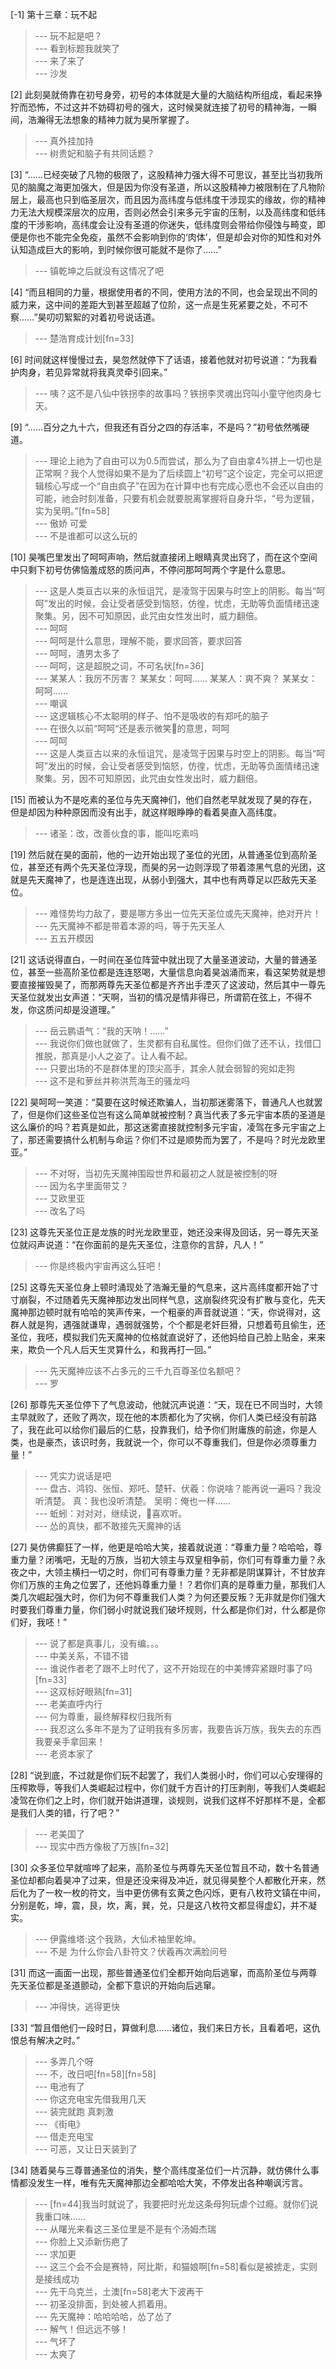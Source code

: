 
[-1] 第十三章：玩不起
>--- 玩不起是吧？<br>
>--- 看到标题我就笑了<br>
>--- 来了来了<br>
>--- 沙发<br>

[2] 此刻昊就倚靠在初号身旁，初号的本体就是大量的大脑结构所组成，看起来狰狞而恐怖，不过这并不妨碍初号的强大，这时候昊就连接了初号的精神海，一瞬间，浩瀚得无法想象的精神力就为昊所掌握了。
>--- 真外挂加持<br>
>--- 树贵妃和脑子有共同话题？<br>

[3] “……已经突破了凡物的极限了，这股精神力强大得不可思议，甚至比当初我所见的脑魔之海更加强大，但是因为你没有圣道，所以这股精神力被限制在了凡物阶层上，最高也只到临圣层次，而且因为高纬度与低纬度干涉现实的缘故，你的精神力无法大规模深层次的应用，否则必然会引来多元宇宙的压制，以及高纬度和低纬度的干涉影响，高纬度会让没有圣道的你迷失，低纬度则会带给你侵蚀与畸变，即便是你也不能完全免疫，虽然不会影响到你的‘肉体’，但是却会对你的知性和对外认知造成巨大的影响，到时候你很可能就不是你了……”
>--- 镇乾坤之后就没有这情况了吧<br>

[4] “而且相同的力量，根据使用者的不同，使用方法的不同，也会呈现出不同的威力来，这中间的差距大到甚至超越了位阶，这一点是生死紧要之处，不可不察……”昊叨叨絮絮的对着初号说话道。
>--- 楚浩育成计划[fn=33]<br>

[6] 时间就这样慢慢过去，昊忽然就停下了话语，接着他就对初号说道：“为我看护肉身，若见异常就将我真灵牵引回来。”
>--- 咦？这不是八仙中铁拐李的故事吗？铁拐李灵魂出窍叫小童守他肉身七天。<br>

[9] “……百分之九十六，但我还有百分之四的存活率，不是吗？”初号依然嘴硬道。
>--- 理论上祂为了自由可以为0.5而尝试，那么为了自由拿4%拼上一切也是正常啊？我个人觉得如果不是为了后续圆上“初号”这个设定，完全可以把逻辑核心写成一个“自由疯子”在因为在计算中也有完成心愿也不会还以自由的可能，祂会时刻准备，只要有机会就要脱离掌握将自身升华，“号为逻辑，实为吴明。”[fn=58]<br>
>--- 傲娇 可爱<br>
>--- 不是谁都可以这么玩的<br>

[10] 昊嘴巴里发出了呵呵声响，然后就直接闭上眼睛真灵出窍了，而在这个空间中只剩下初号仿佛恼羞成怒的质问声，不停问那呵呵两个字是什么意思。
>--- 这是人类亘古以来的永恒诅咒，是凌驾于因果与时空上的阴影。每当“呵呵”发出的时候，会让受者感受到恼怒，仿徨，忧虑，无助等负面情绪迅速聚集。另，因不可知原因，此咒由女性发出时，威力翻倍。<br>
>--- 呵呵<br>
>--- 呵呵是什么意思，理解不能，要求回答，要求回答<br>
>--- 呵呵，渣男太多了<br>
>--- 呵呵，这是超脱之词，不可名状[fn=36]<br>
>--- 某某人：我厉不厉害？
某某女：呵呵……
某某人：爽不爽？
某某女：呵呵……<br>
>--- 嘲讽<br>
>--- 这逻辑核心不太聪明的样子、怕不是吸收的有郑吒的脑子<br>
>--- 在很久以前“呵呵“还是表示微笑🙂的意思，呵呵<br>
>--- 呵呵<br>
>--- 这是人类亘古以来的永恒诅咒，是凌驾于因果与时空上的阴影。每当“呵呵”发出的时候，会让受者感受到恼怒，仿徨，忧虑，无助等负面情绪迅速聚集。另，因不可知原因，此咒由女性发出时，威力翻倍。<br>

[15] 而被认为不是吃素的圣位与先天魔神们，他们自然老早就发现了昊的存在，但是却因为种种原因而没有出手，就这样眼睁睁的看着昊直入高纬度。
>--- 诸圣：改，改善伙食的事，能叫吃素吗<br>

[19] 然后就在昊的面前，他的一边开始出现了圣位的光团，从普通圣位到高阶圣位，甚至还有两个先天圣位浮现，而昊的另一边则浮现了带着漆黑气息的光团，这就是先天魔神了，也是连连出现，从弱小到强大，其中也有两尊足以匹敌先天圣位。
>--- 难怪势均力敌了，要是哪方多出一位先天圣位或先天魔神，绝对开片！<br>
>--- 先天魔神不都是带着本源的吗，等于先天圣人<br>
>--- 五五开模因<br>

[21] 这话说得直白，一时间在圣位阵营中就出现了大量圣道波动，大量的普通圣位，甚至一些高阶圣位都是连连怒喝，大量信息向着昊汹涌而来，看这架势就是想要直接摧毁昊了，而那两尊先天圣位都是齐齐出手湮灭了这波动，然后其中一尊先天圣位就发出女声道：“天啊，当初的情况是情非得已，所谓箭在弦上，不得不发，你这质问却是没道理。”
>--- 岳云鹏语气：“我的天呐！……”<br>
>--- 我说你们做也就做了，生灵都有自私属性。但你们做了还不认，找借囗推脱，那真是小人之姿了。让人看不起。<br>
>--- 只要出场的不是群体里的顶尖高手，其余人就会弱智的宛如走狗<br>
>--- 这不是和萝丝并称洪荒海王的骚龙吗<br>

[22] 昊呵呵一笑道：“莫要在这时候还欺骗人，当初那迷雾落下，普通凡人也就罢了，但是你们这些圣位岂有这么简单就被控制？真当代表了多元宇宙本质的圣道是这么廉价的吗？若真是如此，那这迷雾直接就控制多元宇宙，凌驾在多元宇宙之上了，那还需要搞什么机制与命运？你们不过是顺势而为罢了，不是吗？时光龙欧里亚。”
>--- 不对呀，当初先天魔神围殴世界和最初之人就是被控制的呀<br>
>--- 因为名字里面带艾？<br>
>--- 艾欧里亚<br>
>--- 改名了吗<br>

[23] 这尊先天圣位正是龙族的时光龙欧里亚，她还没来得及回话，另一尊先天圣位就闷声说道：“在你面前的是先天圣位，注意你的言辞，凡人！”
>--- 你是终极内宇宙再这么狂吧！<br>

[25] 这尊先天圣位身上顿时涌现处了浩瀚无量的气息来，这片高纬度都开始了寸寸崩裂，不过随着先天魔神那边发出同样气息，这崩裂终究没有扩散与变化，先天魔神那边顿时就有哈哈的笑声传来，一个粗豪的声音就说道：“天，你说得对，这群人就是狗，遇强就谦卑，遇弱就强势，个个都是老奸巨猾，只想着苟且偷生，还圣位，我呸，模拟我们先天魔神的位格就直说好了，还他妈给自己脸上贴金，来来来，欺负一个凡人后天生灵算什么，和我再打一回。”
>--- 先天魔神应该不占多元的三千九百尊圣位名额吧？<br>
>--- 罗<br>

[26] 那尊先天圣位停下了气息波动，他就沉声说道：“天，现在已不同当时，大领主早就败了，还败了两次，现在他的本质都化为了灾祸，你们人类已经没有前路了，我在此可以给你们最后的仁慈，投靠我们，给予你们附庸族的前途，你是人类，也是豪杰，该识时务，我就说一个，你可以不尊重我们，但是你必须尊重力量！”
>--- 凭实力说话是吧<br>
>--- 盘古、鸿钧、张恒、郑吒、楚轩、伏羲：你说啥？能再说一遍吗？我没听清楚。
真：我也没听清楚。
吴明：俺也一样……<br>
>--- 蚯蚓：对对对，继续说，👴喜欢听。<br>
>--- 怂的真快，都不敢接先天魔神的话<br>

[27] 昊仿佛癫狂了一样，他更是哈哈大笑，接着就说道：“尊重力量？哈哈哈，尊重力量？闭嘴吧，无耻的万族，当初大领主与双皇相争前，你们可有尊重力量？永夜之中，大领主横扫一切之时，你们可有尊重力量？无非都是阴谋算计，不甘放弃你们万族的主角之位罢了，还他妈尊重力量！？若你们真的是尊重力量，那我们人类几次崛起强大时，你们为何不尊重我们人类？为何还要反叛？无非就是你们强大时要我们尊重力量，你们弱小时就说我们破坏规则，什么都是你们对，什么都是你们好，我呸！”
>--- 说了都是真事儿，没有编。。。<br>
>--- 中美关系，不错不错<br>
>--- 谁说作者老了跟不上时代了，这不开始现在的中美博弈紧跟时事了吗[fn=33]<br>
>--- 这双标好眼熟[fn=31]<br>
>--- 老美直呼内行<br>
>--- 何为尊重，最终解释权归我所有<br>
>--- 我忍这么多年不是为了证明我有多厉害，我要告诉万族，我失去的东西我要亲手拿回来！<br>
>--- 老资本家了<br>

[28] “说到底，不过就是你们玩不起罢了，我们人类弱小时，你们可以心安理得的压榨欺辱，等我们人类崛起过程中，你们就千方百计的打压剥削，等我们人类崛起凌驾在你们之上时，你们就开始讲道理，谈规则，说我们这样不好那样不是，全都是我们人类的错，行了吧？”
>--- 老美国了<br>
>--- 现实中西方像极了万族[fn=32]<br>

[30] 众多圣位早就喧哗了起来，高阶圣位与两尊先天圣位暂且不动，数十名普通圣位却都向着昊冲了过来，但是还没来得及冲近，就见得昊整个人都散化开来，然后化为了一枚一枚的符文，当中更仿佛有玄黄之色闪烁，更有八枚符文镇在中间，分别是乾，坤，震，艮，坎，离，巽，兑，只是这八枚符文都显得虚幻，并不凝实。
>--- 伊露维塔:这个我熟，大仙术袖里乾坤。<br>
>--- 不是 为什么你会八卦符文？伏羲再次满脸问号<br>

[31] 而这一画面一出现，那些普通圣位们全都开始向后逃窜，而高阶圣位与两尊先天圣位都是圣道颤动，全都下意识的开始向后逃窜。
>--- 冲得快，逃得更快<br>

[33] “暂且借他们一段时日，算做利息……诸位，我们来日方长，且看着吧，这仇恨总有解决之时。”
>--- 多弄几个呀<br>
>--- 不，改日吧[fn=58][fn=58]<br>
>--- 电池有了<br>
>--- 你这充电宝先借我用几天<br>
>--- 装完就跑 真刺激<br>
>--- 《街电》<br>
>--- 借走充电宝<br>
>--- 可恶，又让日天装到了<br>

[34] 随着昊与三尊普通圣位的消失，整个高纬度圣位们一片沉静，就仿佛什么事情都没发生一样，唯有先天魔神那边全都哈哈大笑，不停发出各种嘲讽污言。
>--- [fn=44]我当时就说了，我要把时光龙这条母狗玩虐个过瘾。就你们说我重口味……<br>
>--- 从曙光来看这三圣位里是不是有个汤姆杰瑞<br>
>--- 你脸上又添新伤疤了<br>
>--- 求加更<br>
>--- 这三个会不会是赛特，阿比斯，和猫娘啊[fn=58]看似是被掳走，实则是接线成功<br>
>--- 先干乌克兰，土澳[fn=58]老大下波再干<br>
>--- 初圣没排面，到处被人抓着用。<br>
>--- 先天魔神：哈哈哈哈，怂了怂了<br>
>--- 解气！但远远不够！<br>
>--- 气坏了<br>
>--- 太爽了<br>
